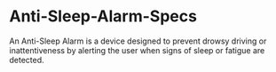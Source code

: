 # Anti-Sleep-Alarm-Specs
 An Anti-Sleep Alarm is a device designed to prevent drowsy driving or inattentiveness by alerting the user when signs of sleep or fatigue are detected.
